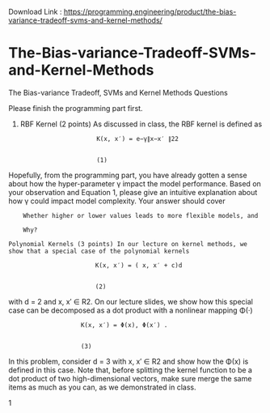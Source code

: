 Download Link : https://programming.engineering/product/the-bias-variance-tradeoff-svms-and-kernel-methods/

# The-Bias-variance-Tradeoff-SVMs-and-Kernel-Methods
The Bias-variance Tradeoff, SVMs and Kernel Methods
Questions

Please finish the programming part first.

1. RBF Kernel (2 points) As discussed in class, the RBF kernel is defined as

                            K(x, x′) = e−γ∥x−x′ ∥22
                            	

                            (1)

Hopefully, from the programming part, you have already gotten a sense about how the hyper-parameter γ impact the model performance. Based on your observation and Equation 1, please give an intuitive explanation about how γ could impact model complexity. Your answer should cover

        Whether higher or lower values leads to more flexible models, and

        Why?

    Polynomial Kernels (3 points) In our lecture on kernel methods, we show that a special case of the polynomial kernels

                            K(x, x′) = ( x, x′ + c)d
                            	

                            (2)

with d = 2 and x, x′ ∈ R2. On our lecture slides, we show how this special case can be decomposed as a dot product with a nonlinear mapping Φ(·)

                        K(x, x′) = Φ(x), Φ(x′) .
                        	

                        (3)

In this problem, consider d = 3 with x, x′ ∈ R2 and show how the Φ(x) is defined in this case. Note that, before splitting the kernel function to be a dot product of two high-dimensional vectors, make sure merge the same items as much as you can, as we demonstrated in class.

1
